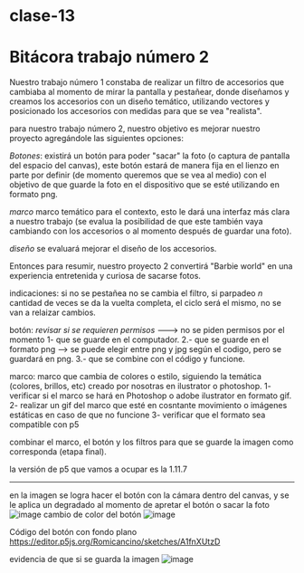 # clase-13

# Bitácora trabajo número 2

Nuestro trabajo número 1 constaba de realizar un filtro de accesorios que cambiaba al momento de mirar la pantalla y pestañear,
donde diseñamos y creamos los accesorios con un diseño temático, utilizando vectores y posicionado los accesorios con medidas para que se vea "realista".

para nuestro trabajo número 2, nuestro objetivo es mejorar nuestro proyecto agregándole las siguientes opciones:

*Botones*: existirá un botón para poder "sacar" la foto (o captura de pantalla del espacio del canvas), este botón estará de manera fija en el lienzo en parte por definir (de momento queremos que se vea al medio) con el objetivo de que guarde la foto en el dispositivo que se esté utilizando en formato png. 

*marco* marco temático para el contexto, esto le dará una interfaz más clara  a nuestro trabajo (se evalua la posibilidad de que este también vaya cambiando con los accesorios o al momento después de guardar una foto).

*diseño* se evaluará mejorar el diseño de los accesorios. 

Entonces para resumir, nuestro proyecto 2 convertirá "Barbie world" en una experiencia entretenida y curiosa de sacarse fotos. 

indicaciones: si no se pestañea no se cambia el filtro, si parpadeo *n* cantidad de veces se da la vuelta completa, el ciclo será el mismo, no se van a relaizar cambios.

botón:  *revisar si se requieren permisos* ---> no se piden permisos por el momento 
1- que se guarde en el computador. 
2.- que se guarde  en el formato png --> se puede elegir entre png y jpg según el codigo, pero se guardará en png.
3.- que se combine con el código y funcione. 

marco: marco que cambia de colores o estilo, siguiendo la temática (colores, brillos, etc) creado por nosotras en ilustrator o photoshop. 
1- verificar si el marco se hará en Photoshop o adobe ilustrator en formato gif.
2- realizar un gif del marco que esté en cosntante movimiento o imágenes estáticas en caso de que no funcione 
3- verificar que el formato sea compatible con p5 

combinar el marco, el botón y los filtros para que se guarde la imagen como corresponda (etapa final).

la versión de p5 que vamos a ocupar es la 1.11.7

------------------------------------------------

en la imagen se logra hacer el botón con la cámara dentro del canvas, y se le aplica un degradado al momento de apretar el botón o sacar la foto 
![image](https://github.com/user-attachments/assets/3999d886-4423-42c0-95dd-57c4a278485b)
cambio de color del botón
![image](https://github.com/user-attachments/assets/8e32b381-0b98-438f-8ab3-706cf6eefb50)

Código del botón con fondo plano 
https://editor.p5js.org/Romicancino/sketches/A1fnXUtzD 

evidencia de que si se guarda la imagen 
![image](https://github.com/user-attachments/assets/a2be0230-aebf-4706-b60b-5703a0757a66)








